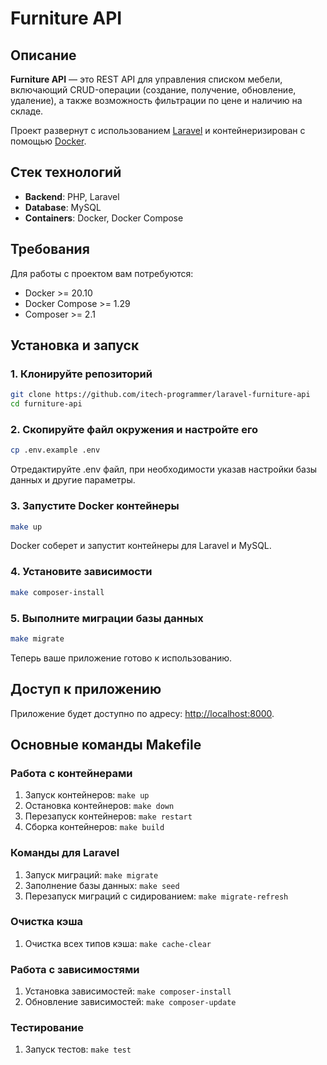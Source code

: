 # Furniture API

## Описание

**Furniture API** — это REST API для управления списком мебели, включающий CRUD-операции (создание, получение, обновление, удаление), а также возможность фильтрации по цене и наличию на складе.

Проект развернут с использованием [Laravel](https://laravel.com/) и контейнеризирован с помощью [Docker](https://www.docker.com/).

## Стек технологий

- **Backend**: PHP, Laravel
- **Database**: MySQL
- **Containers**: Docker, Docker Compose

## Требования

Для работы с проектом вам потребуются:

- Docker >= 20.10
- Docker Compose >= 1.29
- Composer >= 2.1

## Установка и запуск

### 1. Клонируйте репозиторий

```bash
git clone https://github.com/itech-programmer/laravel-furniture-api
cd furniture-api
```

### 2. Скопируйте файл окружения и настройте его

```bash
cp .env.example .env
```

Отредактируйте .env файл, при необходимости указав настройки базы данных и другие параметры.

### 3. Запустите Docker контейнеры

```bash
make up
```

Docker соберет и запустит контейнеры для Laravel и MySQL.

### 4. Установите зависимости

```bash
make composer-install
```

### 5. Выполните миграции базы данных

```bash
make migrate
```

Теперь ваше приложение готово к использованию.

## Доступ к приложению

Приложение будет доступно по адресу: [http://localhost:8000](http://localhost:8000).

## Основные команды Makefile

### Работа с контейнерами

1. Запуск контейнеров: `make up`
2. Остановка контейнеров: `make down`
3. Перезапуск контейнеров: `make restart`
4. Сборка контейнеров: `make build`

### Команды для Laravel

1. Запуск миграций: `make migrate`
2. Заполнение базы данных: `make seed`
3. Перезапуск миграций с сидированием: `make migrate-refresh`

### Очистка кэша

1. Очистка всех типов кэша: `make cache-clear`

### Работа с зависимостями

1. Установка зависимостей: `make composer-install`
2. Обновление зависимостей: `make composer-update`

### Тестирование

1. Запуск тестов: `make test`

